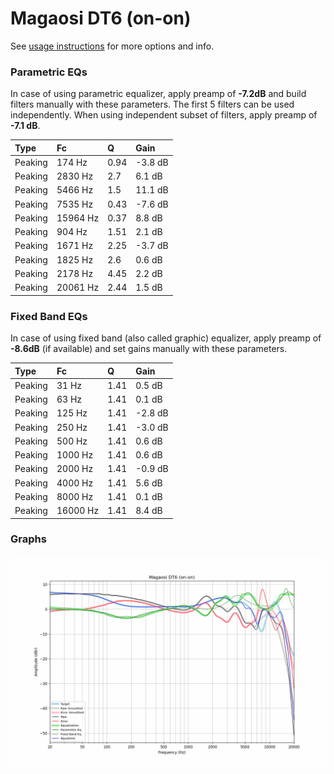 # Magaosi DT6 (on-on)
See [usage instructions](https://github.com/jaakkopasanen/AutoEq#usage) for more options and info.

### Parametric EQs
In case of using parametric equalizer, apply preamp of **-7.2dB** and build filters manually
with these parameters. The first 5 filters can be used independently.
When using independent subset of filters, apply preamp of **-7.1 dB**.

| Type    | Fc       |    Q | Gain    |
|:--------|:---------|:-----|:--------|
| Peaking | 174 Hz   | 0.94 | -3.8 dB |
| Peaking | 2830 Hz  | 2.7  | 6.1 dB  |
| Peaking | 5466 Hz  | 1.5  | 11.1 dB |
| Peaking | 7535 Hz  | 0.43 | -7.6 dB |
| Peaking | 15964 Hz | 0.37 | 8.8 dB  |
| Peaking | 904 Hz   | 1.51 | 2.1 dB  |
| Peaking | 1671 Hz  | 2.25 | -3.7 dB |
| Peaking | 1825 Hz  | 2.6  | 0.6 dB  |
| Peaking | 2178 Hz  | 4.45 | 2.2 dB  |
| Peaking | 20061 Hz | 2.44 | 1.5 dB  |

### Fixed Band EQs
In case of using fixed band (also called graphic) equalizer, apply preamp of **-8.6dB**
(if available) and set gains manually with these parameters.

| Type    | Fc       |    Q | Gain    |
|:--------|:---------|:-----|:--------|
| Peaking | 31 Hz    | 1.41 | 0.5 dB  |
| Peaking | 63 Hz    | 1.41 | 0.1 dB  |
| Peaking | 125 Hz   | 1.41 | -2.8 dB |
| Peaking | 250 Hz   | 1.41 | -3.0 dB |
| Peaking | 500 Hz   | 1.41 | 0.6 dB  |
| Peaking | 1000 Hz  | 1.41 | 0.6 dB  |
| Peaking | 2000 Hz  | 1.41 | -0.9 dB |
| Peaking | 4000 Hz  | 1.41 | 5.6 dB  |
| Peaking | 8000 Hz  | 1.41 | 0.1 dB  |
| Peaking | 16000 Hz | 1.41 | 8.4 dB  |

### Graphs
![](./Magaosi%20DT6%20(on-on).png)